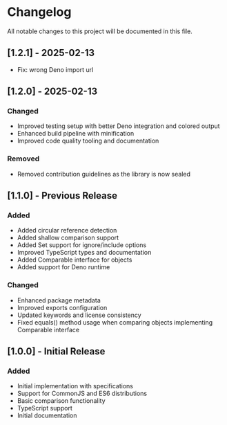 # Changelog

All notable changes to this project will be documented in this file.

## [1.2.1] - 2025-02-13

- Fix: wrong Deno import url

## [1.2.0] - 2025-02-13

### Changed

- Improved testing setup with better Deno integration and colored output
- Enhanced build pipeline with minification
- Improved code quality tooling and documentation

### Removed

- Removed contribution guidelines as the library is now sealed

## [1.1.0] - Previous Release

### Added

- Added circular reference detection
- Added shallow comparison support
- Added Set support for ignore/include options
- Improved TypeScript types and documentation
- Added Comparable interface for objects
- Added support for Deno runtime

### Changed

- Enhanced package metadata
- Improved exports configuration
- Updated keywords and license consistency
- Fixed equals() method usage when comparing objects implementing Comparable interface

## [1.0.0] - Initial Release

### Added

- Initial implementation with specifications
- Support for CommonJS and ES6 distributions
- Basic comparison functionality
- TypeScript support
- Initial documentation
